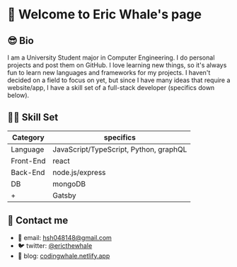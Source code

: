 # 🐋 Welcome to Eric Whale's page

## 😎 Bio

I am a University Student major in Computer Engineering. I do personal projects and post them on GitHub. I love learning new things, so it's always fun to learn new languages and frameworks for my projects. I haven't decided on a field to focus on yet, but since I have many ideas that require a website/app, I have a skill set of a full-stack developer (specifics down below). <br>
  
## 🧑‍💻 Skill Set

| Category | specifics |
| ----------- | ----------- |
| Language | JavaScript/TypeScript, Python, graphQL |
| Front-End | react | scss |
| Back-End | node.js/express |
| DB | mongoDB |
| + | Gatsby |

## 🔭 Contact me

- 📧 email: hsh048148@gmail.com 
- 🐦 twitter: [@ericthewhale](https://twitter.com/ericthewhale)
- 📝 blog: [codingwhale.netlify.app](https://codingwhale.netlify.app)

<!--
- 👯 I’m looking to collaborate on ...
- 🤔 I’m looking for help with ...
- 💬 Ask me about ...
- 😄 Pronouns: ...
- ⚡ Fun fact: ...
-->
